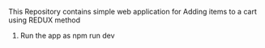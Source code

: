 This Repository contains simple web application for Adding items to a cart using REDUX method

1. Run the app as npm run dev
